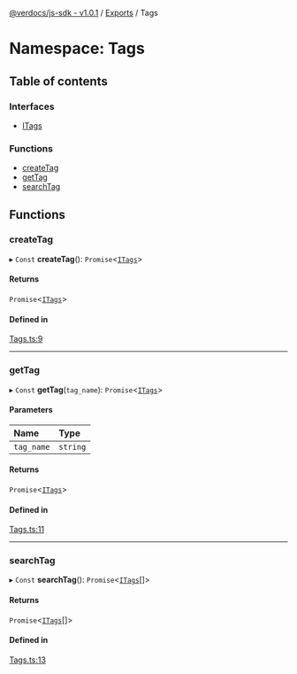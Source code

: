[@verdocs/js-sdk - v1.0.1](../README.md) / [Exports](../modules.md) / Tags

# Namespace: Tags

## Table of contents

### Interfaces

- [ITags](../interfaces/Tags.ITags.md)

### Functions

- [createTag](Tags.md#createtag)
- [getTag](Tags.md#gettag)
- [searchTag](Tags.md#searchtag)

## Functions

### createTag

▸ `Const` **createTag**(): `Promise`<[`ITags`](../interfaces/Tags.ITags.md)\>

#### Returns

`Promise`<[`ITags`](../interfaces/Tags.ITags.md)\>

#### Defined in

[Tags.ts:9](https://github.com/Verdocs/js-sdk/blob/main/src/Tags.ts#L9)

___

### getTag

▸ `Const` **getTag**(`tag_name`): `Promise`<[`ITags`](../interfaces/Tags.ITags.md)\>

#### Parameters

| Name | Type |
| :------ | :------ |
| `tag_name` | `string` |

#### Returns

`Promise`<[`ITags`](../interfaces/Tags.ITags.md)\>

#### Defined in

[Tags.ts:11](https://github.com/Verdocs/js-sdk/blob/main/src/Tags.ts#L11)

___

### searchTag

▸ `Const` **searchTag**(): `Promise`<[`ITags`](../interfaces/Tags.ITags.md)[]\>

#### Returns

`Promise`<[`ITags`](../interfaces/Tags.ITags.md)[]\>

#### Defined in

[Tags.ts:13](https://github.com/Verdocs/js-sdk/blob/main/src/Tags.ts#L13)
